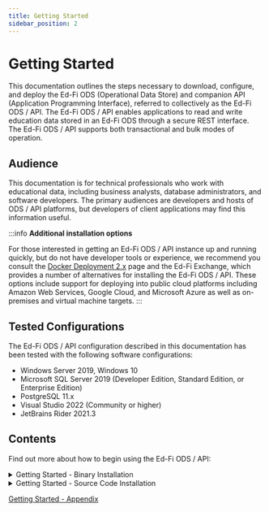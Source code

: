 ```yaml
---
title: Getting Started
sidebar_position: 2
---
```


# Getting Started

This documentation outlines the steps necessary to download, configure, and deploy the Ed-Fi ODS (Operational Data Store) and companion API (Application Programming Interface), referred to collectively as the Ed-Fi ODS / API. The Ed-Fi ODS / API enables applications to read and write education data stored in an Ed-Fi ODS through a secure REST interface. The Ed-Fi ODS / API supports both transactional and bulk modes of operation.

## Audience

This documentation is for technical professionals who work with educational data, including business analysts, database administrators, and software developers. The primary audiences are developers and hosts of ODS / API platforms, but developers of client applications may find this information useful.

:::info
**Additional installation options**

For those interested in getting an Ed-Fi ODS / API instance up and running quickly, but do not have developer tools or experience, we recommend you consult the [Docker Deployment 2.x](https://edfi.atlassian.net/wiki/spaces/EDFITOOLS/pages/24119348/Docker+Deployment+2.x) page and the Ed-Fi Exchange, which provides a number of alternatives for installing the Ed-Fi ODS / API. These options include support for deploying into public cloud platforms including Amazon Web Services, Google Cloud, and Microsoft Azure as well as on-premises and virtual machine targets.
:::

## Tested Configurations

The Ed-Fi ODS / API configuration described in this documentation has been tested with the following software configurations:

* Windows Server 2019, Windows 10
* Microsoft SQL Server 2019 (Developer Edition, Standard Edition, or Enterprise Edition)
* PostgreSQL 11.x
* Visual Studio 2022 (Community or higher)
* JetBrains Rider 2021.3

## Contents

Find out more about how to begin using the Ed-Fi ODS / API:

<details>
  <summary>Getting Started - Binary Installation</summary>

  * [Sandbox Installation Steps](https://edfi.atlassian.net/wiki/spaces/ODSAPIS3V54/pages/22774213/Sandbox+Installation+Steps)
  * [Shared Instance Installation Steps](https://edfi.atlassian.net/wiki/spaces/ODSAPIS3V54/pages/22774218/Shared+Instance+Installation+Steps)
  * [Year-Specific Installation Steps](https://edfi.atlassian.net/wiki/spaces/ODSAPIS3V54/pages/22774223/Year-Specific+Installation+Steps)
  * [Binary Releases](https://edfi.atlassian.net/wiki/spaces/ODSAPIS3V54/pages/22774232/Binary+Releases)
</details>

<details>
  <summary>Getting Started - Source Code Installation</summary>

  * [Project Templates Installation](https://edfi.atlassian.net/wiki/spaces/ODSAPIS3V54/pages/22774290/Project+Templates+Installation)
  </details>

[Getting Started - Appendix](https://edfi.atlassian.net/wiki/spaces/ODSAPIS3V54/pages/22774308/Getting+Started+-+Appendix)
